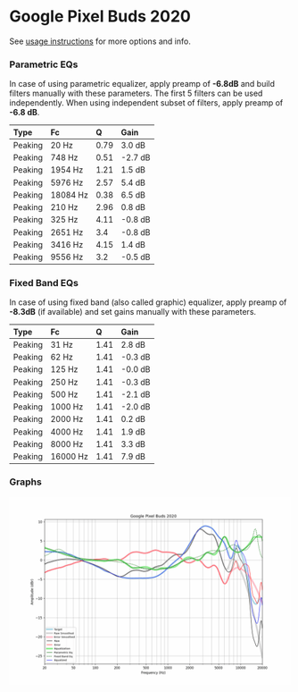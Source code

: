 # Google Pixel Buds 2020
See [usage instructions](https://github.com/jaakkopasanen/AutoEq#usage) for more options and info.

### Parametric EQs
In case of using parametric equalizer, apply preamp of **-6.8dB** and build filters manually
with these parameters. The first 5 filters can be used independently.
When using independent subset of filters, apply preamp of **-6.8 dB**.

| Type    | Fc       |    Q | Gain    |
|:--------|:---------|:-----|:--------|
| Peaking | 20 Hz    | 0.79 | 3.0 dB  |
| Peaking | 748 Hz   | 0.51 | -2.7 dB |
| Peaking | 1954 Hz  | 1.21 | 1.5 dB  |
| Peaking | 5976 Hz  | 2.57 | 5.4 dB  |
| Peaking | 18084 Hz | 0.38 | 6.5 dB  |
| Peaking | 210 Hz   | 2.96 | 0.8 dB  |
| Peaking | 325 Hz   | 4.11 | -0.8 dB |
| Peaking | 2651 Hz  | 3.4  | -0.8 dB |
| Peaking | 3416 Hz  | 4.15 | 1.4 dB  |
| Peaking | 9556 Hz  | 3.2  | -0.5 dB |

### Fixed Band EQs
In case of using fixed band (also called graphic) equalizer, apply preamp of **-8.3dB**
(if available) and set gains manually with these parameters.

| Type    | Fc       |    Q | Gain    |
|:--------|:---------|:-----|:--------|
| Peaking | 31 Hz    | 1.41 | 2.8 dB  |
| Peaking | 62 Hz    | 1.41 | -0.3 dB |
| Peaking | 125 Hz   | 1.41 | -0.0 dB |
| Peaking | 250 Hz   | 1.41 | -0.3 dB |
| Peaking | 500 Hz   | 1.41 | -2.1 dB |
| Peaking | 1000 Hz  | 1.41 | -2.0 dB |
| Peaking | 2000 Hz  | 1.41 | 0.2 dB  |
| Peaking | 4000 Hz  | 1.41 | 1.9 dB  |
| Peaking | 8000 Hz  | 1.41 | 3.3 dB  |
| Peaking | 16000 Hz | 1.41 | 7.9 dB  |

### Graphs
![](./Google%20Pixel%20Buds%202020.png)